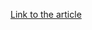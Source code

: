 [Link to the article](https://securityaffairs.com/174142/apt/emerald-sleet-is-using-a-new-tactic.html)
